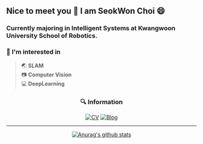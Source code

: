 ## Nice to meet you 👋 I am SeokWon Choi  😄

### Currently majoring in Intelligent Systems at Kwangwoon University School of Robotics.  
### 🚀 I'm interested in  
 > 🌏 **SLAM**  
 > 📷 **Computer Vision**  
 > 💻 **DeepLearning**  

<div align=center>  
 
### 🔍 Information  

[![CV](http://img.shields.io/badge/-CV-black?style=flat-square&logo=github&link=https://davinci-ai.tistory.com/)](https://github.com/csw609/SeokWonChoi_CV/blob/main/CV_211122.pdf) 
[![Blog](http://img.shields.io/badge/-blog-brown?style=flat-square&logo=github&link=https://davinci-ai.tistory.com/)](https://github.com/csw609/SeokWonChoi_CV/blob/main/CV_211122.pdf) 
</div>  

***
  
 <div align=center>

 
 
[![Anurag's github stats](https://github-readme-stats.vercel.app/api?username=csw609)](https://github.com/anuraghazra/github-readme-stats)

</div>
